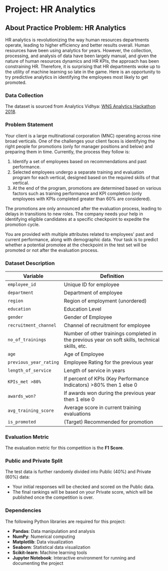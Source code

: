 # Project: HR Analytics

## About Practice Problem: HR Analytics
HR analytics is revolutionizing the way human resources departments operate, leading to higher efficiency and better results overall. Human resources have been using analytics for years. However, the collection, processing, and analysis of data have been largely manual, and given the nature of human resources dynamics and HR KPIs, the approach has been constraining HR. Therefore, it is surprising that HR departments woke up to the utility of machine learning so late in the game. Here is an opportunity to try predictive analytics in identifying the employees most likely to get promoted.

### Data Collection
The dataset is sourced from Analytics Vidhya: [WNS Analytics Hackathon 2018](https://datahack.analyticsvidhya.com/contest/wns-analytics-hackathon-2018-1/).

### Problem Statement
Your client is a large multinational corporation (MNC) operating across nine broad verticals. One of the challenges your client faces is identifying the right people for promotions (only for manager positions and below) and preparing them in time. Currently, the process they follow is:

1. Identify a set of employees based on recommendations and past performance.
2. Selected employees undergo a separate training and evaluation program for each vertical, designed based on the required skills of that vertical.
3. At the end of the program, promotions are determined based on various factors such as training performance and KPI completion (only employees with KPIs completed greater than 60% are considered).

The promotions are only announced after the evaluation process, leading to delays in transitions to new roles. The company needs your help in identifying eligible candidates at a specific checkpoint to expedite the promotion cycle.

You are provided with multiple attributes related to employees' past and current performance, along with demographic data. Your task is to predict whether a potential promotee at the checkpoint in the test set will be promoted or not after the evaluation process.

### Dataset Description

| Variable                | Definition                                                                 |
|-------------------------|---------------------------------------------------------------------------|
| `employee_id`           | Unique ID for employee                                                   |
| `department`            | Department of employee                                                   |
| `region`                | Region of employment (unordered)                                         |
| `education`             | Education Level                                                         |
| `gender`                | Gender of Employee                                                      |
| `recruitment_channel`   | Channel of recruitment for employee                                      |
| `no_of_trainings`       | Number of other trainings completed in the previous year on soft skills, technical skills, etc. |
| `age`                   | Age of Employee                                                        |
| `previous_year_rating`  | Employee Rating for the previous year                                    |
| `length_of_service`     | Length of service in years                                              |
| `KPIs_met >80%`         | If percent of KPIs (Key Performance Indicators) >80% then 1 else 0      |
| `awards_won?`           | If awards won during the previous year then 1 else 0                    |
| `avg_training_score`    | Average score in current training evaluations                           |
| `is_promoted`           | (Target) Recommended for promotion                                      |

### Evaluation Metric
The evaluation metric for this competition is the **F1 Score**.

### Public and Private Split
The test data is further randomly divided into Public (40%) and Private (60%) data:

- Your initial responses will be checked and scored on the Public data.
- The final rankings will be based on your Private score, which will be published once the competition is over.


### Dependencies
The following Python libraries are required for this project:

- **Pandas**: Data manipulation and analysis
- **NumPy**: Numerical computing
- **Matplotlib**: Data visualization
- **Seaborn**: Statistical data visualization
- **Scikit-learn**: Machine learning tools
- **Jupyter Notebook**: Interactive environment for running and documenting the project


